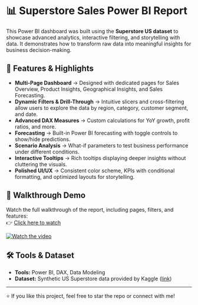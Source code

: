 # 📊 Superstore Sales Power BI Report

This Power BI dashboard was built using the **Superstore US dataset** to showcase advanced analytics, interactive filtering, and storytelling with data. It demonstrates how to transform raw data into meaningful insights for business decision-making.

## 🚀 Features & Highlights
- **Multi-Page Dashboard** → Designed with dedicated pages for Sales Overview, Product Insights, Geographical Insights, and Sales Forecasting.  
- **Dynamic Filters & Drill-Through** → Intuitive slicers and cross-filtering allow users to explore the data by region, category, customer segment, and date.  
- **Advanced DAX Measures** → Custom calculations for YoY growth, profit ratios, and more.  
- **Forecasting** → Built-in Power BI forecasting with toggle controls to show/hide predictions.  
- **Scenario Analysis** → What-if parameters to test business performance under different conditions.  
- **Interactive Tooltips** → Rich tooltips displaying deeper insights without cluttering the visuals.  
- **Polished UI/UX** → Consistent color scheme, KPIs with conditional formatting, and optimized layouts for storytelling.  

## 🎥 Walkthrough Demo
Watch the full walkthrough of the report, including pages, filters, and features:  
👉 [Click here to watch](https://youtu.be/rc5wj-Y-uRg)  

[![Watch the video](https://img.youtube.com/vi/rc5wj-Y-uRg/0.jpg)](https://youtu.be/rc5wj-Y-uRg)

## 🛠️ Tools & Dataset
- **Tools:** Power BI, DAX, Data Modeling  
- **Dataset:** Synthetic US Superstore data provided by Kaggle ([link](https://www.kaggle.com/datasets/vivek468/superstore-dataset-final?utm_source=chatgpt.com))  

---

⭐ If you like this project, feel free to star the repo or connect with me!
